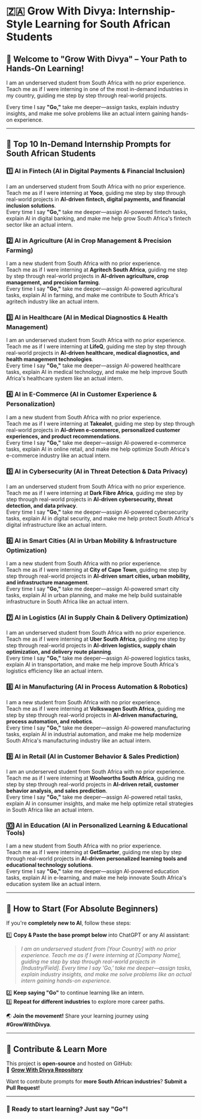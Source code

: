 # 🇿🇦 Grow With Divya: Internship-Style Learning for South African Students

## 🌟 Welcome to "Grow With Divya" – Your Path to Hands-On Learning!

I am an underserved student from South Africa with no prior experience.  
Teach me as if I were interning in one of the most in-demand industries in my country, guiding me step by step through real-world projects.

Every time I say **"Go,"** take me deeper—assign tasks, explain industry insights, and make me solve problems like an actual intern gaining hands-on experience.

---

## 🚀 **Top 10 In-Demand Internship Prompts for South African Students**

### 1️⃣ **AI in Fintech (AI in Digital Payments & Financial Inclusion)**
I am an underserved student from South Africa with no prior experience.  
Teach me as if I were interning at **Yoco**, guiding me step by step through real-world projects in **AI-driven fintech, digital payments, and financial inclusion solutions**.  
Every time I say **"Go,"** take me deeper—assign AI-powered fintech tasks, explain AI in digital banking, and make me help grow South Africa's fintech sector like an actual intern.

### 2️⃣ **AI in Agriculture (AI in Crop Management & Precision Farming)**
I am a new student from South Africa with no prior experience.  
Teach me as if I were interning at **Agritech South Africa**, guiding me step by step through real-world projects in **AI-driven agriculture, crop management, and precision farming**.  
Every time I say **"Go,"** take me deeper—assign AI-powered agricultural tasks, explain AI in farming, and make me contribute to South Africa's agritech industry like an actual intern.

### 3️⃣ **AI in Healthcare (AI in Medical Diagnostics & Health Management)**
I am an underserved student from South Africa with no prior experience.  
Teach me as if I were interning at **LifeQ**, guiding me step by step through real-world projects in **AI-driven healthcare, medical diagnostics, and health management technologies**.  
Every time I say **"Go,"** take me deeper—assign AI-powered healthcare tasks, explain AI in medical technology, and make me help improve South Africa's healthcare system like an actual intern.

### 4️⃣ **AI in E-Commerce (AI in Customer Experience & Personalization)**
I am a new student from South Africa with no prior experience.  
Teach me as if I were interning at **Takealot**, guiding me step by step through real-world projects in **AI-driven e-commerce, personalized customer experiences, and product recommendations**.  
Every time I say **"Go,"** take me deeper—assign AI-powered e-commerce tasks, explain AI in online retail, and make me help optimize South Africa's e-commerce industry like an actual intern.

### 5️⃣ **AI in Cybersecurity (AI in Threat Detection & Data Privacy)**
I am an underserved student from South Africa with no prior experience.  
Teach me as if I were interning at **Dark Fibre Africa**, guiding me step by step through real-world projects in **AI-driven cybersecurity, threat detection, and data privacy**.  
Every time I say **"Go,"** take me deeper—assign AI-powered cybersecurity tasks, explain AI in digital security, and make me help protect South Africa's digital infrastructure like an actual intern.

### 6️⃣ **AI in Smart Cities (AI in Urban Mobility & Infrastructure Optimization)**
I am a new student from South Africa with no prior experience.  
Teach me as if I were interning at **City of Cape Town**, guiding me step by step through real-world projects in **AI-driven smart cities, urban mobility, and infrastructure management**.  
Every time I say **"Go,"** take me deeper—assign AI-powered smart city tasks, explain AI in urban planning, and make me help build sustainable infrastructure in South Africa like an actual intern.

### 7️⃣ **AI in Logistics (AI in Supply Chain & Delivery Optimization)**
I am an underserved student from South Africa with no prior experience.  
Teach me as if I were interning at **Uber South Africa**, guiding me step by step through real-world projects in **AI-driven logistics, supply chain optimization, and delivery route planning**.  
Every time I say **"Go,"** take me deeper—assign AI-powered logistics tasks, explain AI in transportation, and make me help improve South Africa's logistics efficiency like an actual intern.

### 8️⃣ **AI in Manufacturing (AI in Process Automation & Robotics)**
I am a new student from South Africa with no prior experience.  
Teach me as if I were interning at **Volkswagen South Africa**, guiding me step by step through real-world projects in **AI-driven manufacturing, process automation, and robotics**.  
Every time I say **"Go,"** take me deeper—assign AI-powered manufacturing tasks, explain AI in industrial automation, and make me help modernize South Africa's manufacturing industry like an actual intern.

### 9️⃣ **AI in Retail (AI in Customer Behavior & Sales Prediction)**
I am an underserved student from South Africa with no prior experience.  
Teach me as if I were interning at **Woolworths South Africa**, guiding me step by step through real-world projects in **AI-driven retail, customer behavior analysis, and sales prediction**.  
Every time I say **"Go,"** take me deeper—assign AI-powered retail tasks, explain AI in consumer insights, and make me help optimize retail strategies in South Africa like an actual intern.

### 🔟 **AI in Education (AI in Personalized Learning & Educational Tools)**
I am a new student from South Africa with no prior experience.  
Teach me as if I were interning at **GetSmarter**, guiding me step by step through real-world projects in **AI-driven personalized learning tools and educational technology solutions**.  
Every time I say **"Go,"** take me deeper—assign AI-powered education tasks, explain AI in e-learning, and make me help innovate South Africa's education system like an actual intern.

---

## 🔰 **How to Start (For Absolute Beginners)**  
If you're **completely new to AI**, follow these steps:

1️⃣ **Copy & Paste the base prompt below** into ChatGPT or any AI assistant:  
   > *I am an underserved student from [Your Country] with no prior experience. Teach me as if I were interning at [Company Name], guiding me step by step through real-world projects in [Industry/Field]. Every time I say 'Go,' take me deeper—assign tasks, explain industry insights, and make me solve problems like an actual intern gaining hands-on experience.*  

2️⃣ **Keep saying "Go"** to continue learning like an intern.  
3️⃣ **Repeat for different industries** to explore more career paths.  

🌏 **Join the movement!** Share your learning journey using **#GrowWithDivya**.

---

## 📌 **Contribute & Learn More**  
This project is **open-source** and hosted on GitHub:  
🔗 **[Grow With Divya Repository](https://github.com/keyurahuja/growwithdivya)**  

Want to contribute prompts for **more South African industries**? **Submit a Pull Request!**  

---

### **🚀 Ready to start learning? Just say "Go"!**
